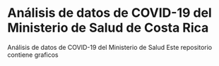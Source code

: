 # Análisis de datos de COVID-19 del Ministerio de Salud de Costa Rica
Análisis de datos de COVID-19 del Ministerio de Salud
Este repositorio contiene graficos 
